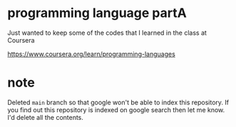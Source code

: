 # programming language partA
Just wanted to keep some of the codes that I learned in the class at Coursera

https://www.coursera.org/learn/programming-languages

# note
Deleted `main` branch so that google won't be able to index this repository. If you find out this repository is indexed on google search then let me know. I'd delete all the contents.
